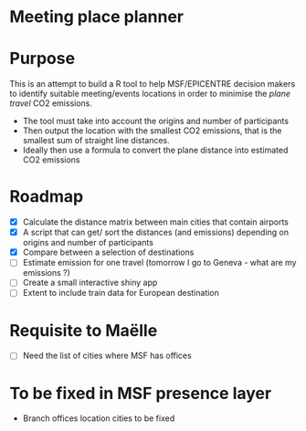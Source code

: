 # Meeting place planner 

# Purpose

This is an attempt to build a R tool to help MSF/EPICENTRE decision makers to identify suitable meeting/events locations in order to minimise the *plane travel* CO2 emissions.

- The tool must take into account the origins and number of participants
- Then output the location with the smallest CO2 emissions, that is the smallest sum of straight line distances.
- Ideally then use a formula to convert the plane distance into estimated CO2 emissions

# Roadmap

- [X] Calculate the distance matrix between main cities that contain airports
- [X] A script that can get/ sort the distances (and emissions) depending on origins and number of participants
- [X] Compare between a selection of destinations
- [ ] Estimate emission for one travel (tomorrow I go to Geneva - what are my emissions ?)
- [ ] Create a small interactive shiny app 
- [ ] Extent to include train data for European destination

# Requisite to Maëlle 

- [ ] Need the list of cities where MSF has offices


# To be fixed in MSF presence layer 

- Branch offices location cities to be fixed 